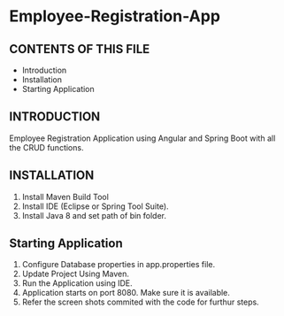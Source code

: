 # Employee-Registration-App

CONTENTS OF THIS FILE
---------------------

 * Introduction
 * Installation
 * Starting Application

INTRODUCTION
------------
Employee Registration Application using Angular and Spring Boot with all the CRUD functions.


INSTALLATION
------------

1. Install Maven Build Tool
2. Install IDE (Eclipse or Spring Tool Suite).
3. Install Java 8 and set path of bin folder.

Starting Application
--------------------

1. Configure Database properties in app.properties file.
2. Update Project Using Maven.
3. Run the Application using IDE.
4. Application starts on port 8080. Make sure it is available.
5. Refer the screen shots commited with the code for furthur steps.
